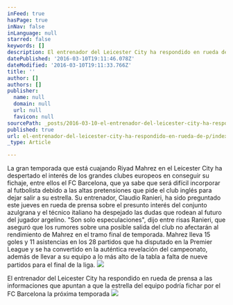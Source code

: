 ```yaml
---
inFeed: true
hasPage: true
inNav: false
inLanguage: null
starred: false
keywords: []
description: El entrenador del Leicester City ha respondido en rueda de prensa a las informaciones que apuntan a que la estrella del equipo podría fichar por el FC Barcelona la próxima temporada
datePublished: '2016-03-10T19:11:46.078Z'
dateModified: '2016-03-10T19:11:33.766Z'
title: ''
author: []
authors: []
publisher:
  name: null
  domain: null
  url: null
  favicon: null
sourcePath: _posts/2016-03-10-el-entrenador-del-leicester-city-ha-respondido-en-rueda-de-p.md
published: true
url: el-entrenador-del-leicester-city-ha-respondido-en-rueda-de-p/index.html
_type: Article

---
```

La gran temporada que está cuajando Riyad Mahrez en el Leicester City ha despertado el interés de los grandes clubes europeos en conseguir su fichaje, entre ellos el FC Barcelona, que ya sabe que será difícil incorporar al futbolista debido a las altas pretensiones que pide el club inglés para dejar salir a su estrella.
Su entrenador, Claudio Ranieri, ha sido preguntado este jueves en rueda de prensa sobre el presunto interés del conjunto azulgrana y el técnico italiano ha despejado las dudas que rodean al futuro del jugador argelino.
"Son solo especulaciones", dijo entre risas Ranieri, que aseguró que los rumores sobre una posible salida del club no afectarán al rendimiento de Mahrez en el tramo final de temporada.
Mahrez lleva 15 goles y 11 asistencias en los 28 partidos que ha disputado en la Premier League y se ha convertido en la auténtica revelación del campeonato, además de llevar a su equipo a lo más alto de la tabla a falta de nueve partidos para el final de la liga.
![](https://the-grid-user-content.s3-us-west-2.amazonaws.com/d673b4e1-c82c-4db9-92d8-f6a53b80729d.jpg)

El entrenador del Leicester City ha respondido en rueda de prensa a las informaciones que apuntan a que la estrella del equipo podría fichar por el FC Barcelona la próxima temporada
![](https://the-grid-user-content.s3-us-west-2.amazonaws.com/8963de1e-d82e-49ea-b85f-2e3afea86392.jpg)